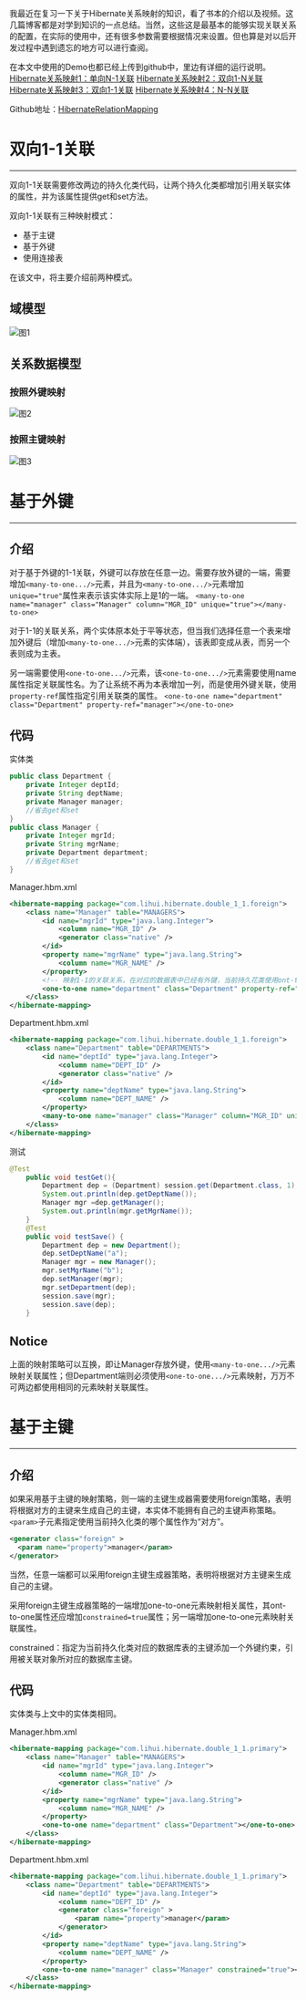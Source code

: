 我最近在复习一下关于Hibernate关系映射的知识，看了书本的介绍以及视频。这几篇博客都是对学到知识的一点总结。当然，这些这是最基本的能够实现关联关系的配置，在实际的使用中，还有很多参数需要根据情况来设置。但也算是对以后开发过程中遇到遗忘的地方可以进行查阅。

在本文中使用的Demo也都已经上传到github中，里边有详细的运行说明。
[Hibernate关系映射1：单向N-1关联](http://tracylihui.github.io/2015/07/07/Hibernate%E5%85%B3%E7%B3%BB%E6%98%A0%E5%B0%841%EF%BC%9A%E5%8D%95%E5%90%91N-1%E5%85%B3%E8%81%94/)
[Hibernate关系映射2：双向1-N关联](http://tracylihui.github.io/2015/07/07/Hibernate%E5%85%B3%E7%B3%BB%E6%98%A0%E5%B0%842%EF%BC%9A%E5%8F%8C%E5%90%911-N%E5%85%B3%E8%81%94/)
[Hibernate关系映射3：双向1-1关联](http://tracylihui.github.io/2015/07/07/Hibernate%E5%85%B3%E7%B3%BB%E6%98%A0%E5%B0%843%EF%BC%9A%E5%8F%8C%E5%90%911-1%E5%85%B3%E8%81%94/)
[Hibernate关系映射4：N-N关联](http://tracylihui.github.io/2015/07/08/Hibernate%E5%85%B3%E7%B3%BB%E6%98%A0%E5%B0%844%EF%BC%9AN-N%E5%85%B3%E8%81%94/)

Github地址：[HibernateRelationMapping](https://github.com/tracylihui/HibernateRelationMapping)
<!--more-->

# 双向1-1关联

---
双向1-1关联需要修改两边的持久化类代码，让两个持久化类都增加引用关联实体的属性，并为该属性提供get和set方法。

双向1-1关联有三种映射模式：
- 基于主键
- 基于外键
- 使用连接表

在该文中，将主要介绍前两种模式。

## 域模型

![图1](http://7xk5ao.com1.z0.glb.clouddn.com/tt1.png)

## 关系数据模型

### 按照外键映射

![图2](http://7xk5ao.com1.z0.glb.clouddn.com/tt2.png)

### 按照主键映射

![图3](http://7xk5ao.com1.z0.glb.clouddn.com/tt3.png)

# 基于外键
---
## 介绍

对于基于外键的1-1关联，外键可以存放在任意一边。需要存放外键的一端，需要增加`<many-to-one.../>`元素，并且为`<many-to-one.../>`元素增加`unique="true"`属性来表示该实体实际上是1的一端。
`<many-to-one name="manager" class="Manager" column="MGR_ID" unique="true"></many-to-one>`

对于1-1的关联关系，两个实体原本处于平等状态，但当我们选择任意一个表来增加外键后（增加`<many-to-one.../>`元素的实体端），该表即变成从表，而另一个表则成为主表。

另一端需要使用`<one-to-one.../>`元素，该`<one-to-one.../>`元素需要使用name属性指定关联属性名。为了让系统不再为本表增加一列，而是使用外键关联，使用`property-ref`属性指定引用关联类的属性。
`<one-to-one name="department" class="Department" property-ref="manager"></one-to-one>`

## 代码

实体类

```java
public class Department {
	private Integer deptId;
	private String deptName;
	private Manager manager;
	//省去get和set
}
public class Manager {
	private Integer mgrId;
	private String mgrName;
	private Department department;
	//省去get和set
}
```

Manager.hbm.xml

```xml
<hibernate-mapping package="com.lihui.hibernate.double_1_1.foreign">
    <class name="Manager" table="MANAGERS">
        <id name="mgrId" type="java.lang.Integer">
            <column name="MGR_ID" />
            <generator class="native" />
        </id>
        <property name="mgrName" type="java.lang.String">
            <column name="MGR_NAME" />
        </property>
        <!-- 映射1-1的关联关系，在对应的数据表中已经有外键，当前持久花类使用ont-to-one进行映射 -->
        <one-to-one name="department" class="Department" property-ref="manager"></one-to-one>
    </class>
</hibernate-mapping>
```
Department.hbm.xml

```xml
<hibernate-mapping package="com.lihui.hibernate.double_1_1.foreign">
    <class name="Department" table="DEPARTMENTS">
        <id name="deptId" type="java.lang.Integer">
            <column name="DEPT_ID" />
            <generator class="native" />
        </id>
        <property name="deptName" type="java.lang.String">
            <column name="DEPT_NAME" />
        </property>
        <many-to-one name="manager" class="Manager" column="MGR_ID" unique="true"></many-to-one>
    </class>
</hibernate-mapping>
```

测试

```java
@Test
	public void testGet(){
		Department dep = (Department) session.get(Department.class, 1);
		System.out.println(dep.getDeptName());
		Manager mgr =dep.getManager();
		System.out.println(mgr.getMgrName());
	}
	@Test
	public void testSave() {
		Department dep = new Department();
		dep.setDeptName("a");
		Manager mgr = new Manager();
		mgr.setMgrName("b");
		dep.setManager(mgr);
		mgr.setDepartment(dep);
		session.save(mgr);
		session.save(dep);
	}
```

## Notice

上面的映射策略可以互换，即让Manager存放外键，使用`<many-to-one.../>`元素映射关联属性；但Department端则必须使用`<one-to-one.../>`元素映射，万万不可两边都使用相同的元素映射关联属性。

# 基于主键
---

## 介绍

如果采用基于主键的映射策略，则一端的主键生成器需要使用foreign策略，表明将根据对方的主键来生成自己的主键，本实体不能拥有自己的主键声称策略。`<param>`子元素指定使用当前持久化类的哪个属性作为“对方”。

```xml
<generator class="foreign" >
  <param name="property">manager</param>
</generator>
```

当然，任意一端都可以采用foreign主键生成器策略，表明将根据对方主键来生成自己的主键。

采用foreign主键生成器策略的一端增加one-to-one元素映射相关属性，其ont-to-one属性还应增加`constrained=true`属性；另一端增加one-to-one元素映射关联属性。

constrained：指定为当前持久化类对应的数据库表的主键添加一个外键约束，引用被关联对象所对应的数据库主键。

## 代码

实体类与上文中的实体类相同。

Manager.hbm.xml

```xml
<hibernate-mapping package="com.lihui.hibernate.double_1_1.primary">
    <class name="Manager" table="MANAGERS">
        <id name="mgrId" type="java.lang.Integer">
            <column name="MGR_ID" />
            <generator class="native" />
        </id>
        <property name="mgrName" type="java.lang.String">
            <column name="MGR_NAME" />
        </property>
        <one-to-one name="department" class="Department"></one-to-one>
    </class>
</hibernate-mapping>
```

Department.hbm.xml

```xml
<hibernate-mapping package="com.lihui.hibernate.double_1_1.primary">
    <class name="Department" table="DEPARTMENTS">
        <id name="deptId" type="java.lang.Integer">
            <column name="DEPT_ID" />
            <generator class="foreign" >
            	<param name="property">manager</param>
            </generator>
        </id>
        <property name="deptName" type="java.lang.String">
            <column name="DEPT_NAME" />
        </property>
        <one-to-one name="manager" class="Manager" constrained="true"></one-to-one>
    </class>
</hibernate-mapping>
```
